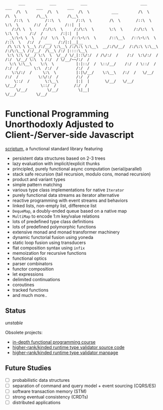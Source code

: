 ```
      ___           ___           ___                        ___          ___           ___           ___     
     /\  \         /\  \         /\  \          ___         /\  \        /\  \         /\__\         /\__\    
    /::\  \       /::\  \       /::\  \        /\  \       /::\  \       \:\  \       /:/  /        /::|  |   
   /:/\ \  \     /:/\:\  \     /:/\:\  \       \:\  \     /:/\:\  \       \:\  \     /:/  /        /:|:|  |   
  _\:\~\ \  \   /:/  \:\  \   /::\~\:\  \      /::\__\   /::\~\:\  \      /::\  \   /:/  /  ___   /:/|:|__|__ 
 /\ \:\ \ \__\ /:/__/ \:\__\ /:/\:\ \:\__\  __/:/\/__/  /:/\:\ \:\__\    /:/\:\__\ /:/__/  /\__\ /:/ |::::\__\
 \:\ \:\ \/__/ \:\  \  \/__/ \/_|::\/:/  / /\/:/  /    /:/  \:\/:/  /   /:/  \/__/ \:\  \ /:/  / \/__/~~/:/  /
  \:\ \:\__\    \:\  \          |:|::/  /  \::/__/    /:/  / \::/  /   /:/  /       \:\  /:/  /        /:/  / 
   \:\/:/  /     \:\  \         |:|\/__/    \:\__\   /:/  /   \/__/   /:/  /         \:\/:/  /        /:/  /  
    \::/  /       \:\__\        |:|  |       \/__/   \/__/            \/__/           \::/  /        /:/  /   
     \/__/         \/__/         \|__|                                                 \/__/         \/__/    
```                                   


# Functional Programming Unorthodoxly Adjusted to Client-/Server-side Javascript

[scriptum](https://github.com/kongware/scriptum/blob/master/scriptum.js), a functional standard library featuring

* persistent data structures based on 2-3 trees
* lazy evaluation with implicit/explicit thunks
* principled, purely functional async computation (serial/parallel)
* stack safe recursion (tail recursion, modulo cons, monad recursion)
* product and variant types
* simple pattern matching
* various type class implementations for native `Iterator`
* purely functional data streams as iterator alternative
* reactive programming with event streams and behaviors
* linked lists, non-empty list, difference list
* `DequeMap`, a doubly-ended queue based on a native map
* `MultiMap` to encode 1:m key/value relations
* lots of predefined type class definitions
* lots of predefined polymorphic functions
* extensive monad and monad transformer machinery
* dynamic functorial fusion using yoneda
* static loop fusion using transducers
* flat composition syntax using `infix`
* memoization for recursive functions
* functional optics
* parser combinators
* functor composition
* let expressions
* delimited continuations
* coroutines
* tracked functions
* and much more..

## Status

_unstable_

Obsolete projects:

* [in-depth functional programming course](https://github.com/kongware/scriptum/blob/7172eb77cbd494938eb3ded6ab402ee81bd23555/course/ch-001.md)
* [higher-rank/kinded runtime type validator source code](https://github.com/kongware/scriptum/blob/master/src/validator.js)
* [higher-rank/kinded runtime type validator manpage](https://github.com/kongware/scriptum/blob/7172eb77cbd494938eb3ded6ab402ee81bd23555/validator.md)

## Future Studies

- [ ] probabilistic data structures
- [ ] separation of command and query model + event sourcing (CQRS/ES)
- [ ] software transaction memory (STM) 
- [ ] strong eventual consistency (CRDTs)
- [ ] distributed applications
